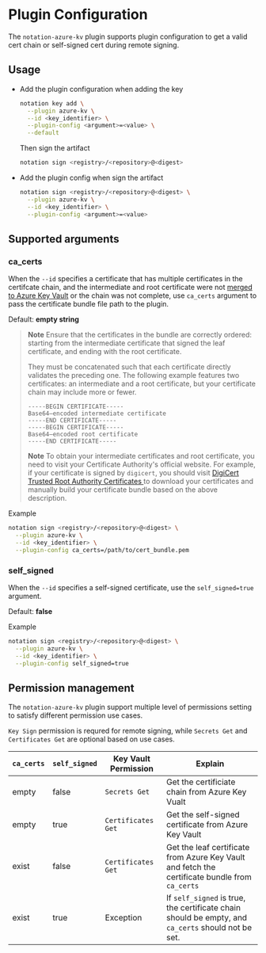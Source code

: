 # Plugin Configuration
The `notation-azure-kv` plugin supports plugin configuration to get a valid cert chain or self-signed cert during remote signing.

## Usage
- Add the plugin configuration when adding the key
  ```sh
  notation key add \
    --plugin azure-kv \
    --id <key_identifier> \
    --plugin-config <argument>=<value> \
    --default
  ```
  Then sign the artifact
  ```sh
  notation sign <registry>/<repository>@<digest>
  ```

- Add the plugin config when sign the artifact
  ```sh
  notation sign <registry>/<repository>@<digest> \
    --plugin azure-kv \
    --id <key_identifier> \
    --plugin-config <argument>=<value>
  ```

## Supported arguments
### ca_certs
When the `--id` specifies a certificate that has multiple certificates in the certifcate chain, and the intermediate and root certificate were not [merged to Azure Key Vault](https://learn.microsoft.com//azure/key-vault/certificates/create-certificate-signing-request) or the chain was not complete, use `ca_certs` argument to pass the certificate bundle file path to the plugin.

Default: **empty string**

> **Note** Ensure that the certificates in the bundle are correctly ordered: starting from the intermediate certificate that signed the leaf certificate, and ending with the root certificate.
>
> They must be concatenated such that each certificate directly validates the preceding one. The following example features two certificates: an intermediate and a root certificate, but your certificate chain may include more or fewer.
>
> ```pem
> -----BEGIN CERTIFICATE-----
> Base64–encoded intermediate certificate
> -----END CERTIFICATE-----
> -----BEGIN CERTIFICATE-----
> Base64–encoded root certificate
> -----END CERTIFICATE-----
> ```
>
> **Note** To obtain your intermediate certificates and root certificate, you need to visit your Certificate Authority's official website. For example, if your certificate is signed by `digicert`, you should visit [DigiCert Trusted Root Authority Certificates
](https://www.digicert.com/digicert-root-certificates.htm) to download your certificates and manually build your certificate bundle based on the above description.

Example
```sh
notation sign <registry>/<repository>@<digest> \
  --plugin azure-kv \
  --id <key_identifier> \
  --plugin-config ca_certs=/path/to/cert_bundle.pem
```

### self_signed
When the `--id` specifies a self-signed certificate, use the `self_signed=true` argument.

Default: **false**

Example
```sh
notation sign <registry>/<repository>@<digest> \
  --plugin azure-kv \
  --id <key_identifier> \
  --plugin-config self_signed=true
```

## Permission management
The `notation-azure-kv` plugin support multiple level of permissions setting to satisfy different permission use cases.

`Key Sign` permission is requred for remote signing, while `Secrets Get` and `Certificates Get` are optional based on use cases.

| `ca_certs` | `self_signed` | Key Vault Permission | Explain                                                                                            |
| ---------- | ------------- | -------------------- | -------------------------------------------------------------------------------------------------- |
| empty      | false         | `Secrets Get`        | Get the certificiate chain from Azure Key Vualt                                                    |
| empty      | true          | `Certificates Get`   | Get the self-signed certificate from Azure Key Vault                                               |
| exist      | false         | `Certificates Get`   | Get the leaf certificate from Azure Key Vault and fetch the certificate bundle from `ca_certs`     |
| exist      | true          | Exception            | If `self_signed` is true, the certificate chain should be empty, and `ca_certs` should not be set. |
